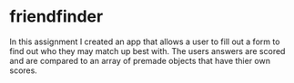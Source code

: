 # friendfinder

In this assignment I created an app that allows a user to fill out a form to find out who they may match up best with.  The users answers are scored and are compared to an array of premade objects that have thier own scores.